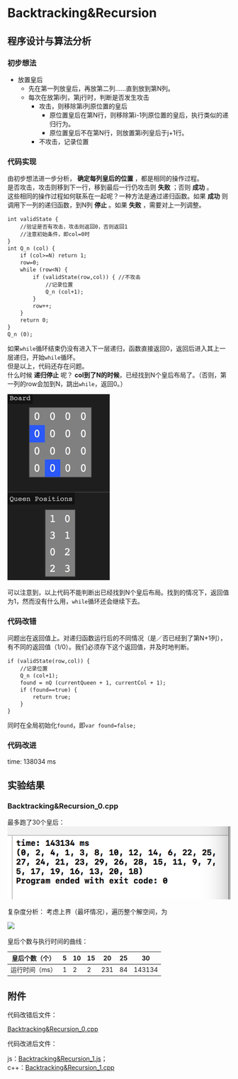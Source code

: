
# Backtracking&Recursion

## 程序设计与算法分析

### 初步想法

- 放置皇后
    - 先在第一列放皇后，再放第二列......直到放到第N列。
    - 每次在放第i列，第j行时，判断是否发生攻击
        - 攻击，则移除第i列原位置的皇后
            - 原位置皇后在第N行，则移除第i-1列原位置的皇后，执行类似的递归行为。
            - 原位置皇后不在第N行，则放置第i列皇后于j+1行。
        - 不攻击，记录位置
    
### 代码实现

由初步想法进一步分析， **确定每列皇后的位置** ，都是相同的操作过程。  
是否攻击，攻击则移到下一行，移到最后一行仍攻击则 **失败** ；否则 **成功** 。  
这些相同的操作过程如何联系在一起呢？一种方法是通过递归函数。如果 **成功** 则调用下一列的递归函数，到N列 **停止** 。如果 **失败** ，需要对上一列调整。

	int validState {
		//验证是否有攻击，攻击则返回0，否则返回1
		//注意初始条件，即col=0时
	}
	int Q_n (col) {
		if (col>=N) return 1;
		row=0;
		while (row<N) {
			if (validState(row,col)) { //不攻击
				//记录位置
				Q_n (col+1);		
			}
			row++;
		}
		return 0;
	}
	Q_n (0); 
	
如果`while`循环结束仍没有进入下一层递归，函数直接返回0，返回后进入其上一层递归，开始`while`循环。  
但是以上，代码还存在问题。    
什么时候 **递归停止** 呢？ **col到了N的时候**，已经找到N个皇后布局了。（否则，第一列的row会加到N，跳出`while`，返回0。）

![Backtracking&Recursion](./Backtracking&Recursion.gif)  

可以注意到，以上代码不能判断出已经找到N个皇后布局。找到的情况下，返回值为1，然而没有什么用，`while`循环还会继续下去。  

### 代码改错

问题出在返回值上。对递归函数运行后的不同情况（是／否已经到了第N+1列），有不同的返回值（1/0）。我们必须存下这个返回值，并及时地判断。  

	if (validState(row,col)) {
		//记录位置
		Q_n (col+1);
		found = nQ (currentQueen + 1, currentCol + 1);
		if (found==true) {
			return true;
		}
	}
	
同时在全局初始化`found`，即`var found=false;`

### 代码改进

time: 138034 ms

## 实验结果

### Backtracking&Recursion_0.cpp

最多跑了30个皇后：    
![Backtracking&Recursion_0.cpp](./Backtracking&Recursion_0.png)   

复杂度分析：
考虑上界（最坏情况），遍历整个解空间，为

<img src="http://chart.googleapis.com/chart?cht=tx&chl=\Large O(n^{2})" style="border:none;">

皇后个数与执行时间的曲线：

  皇后个数（个）  |5   | 10   | 15 |  20 | 25   | 30
----------------|----|------|----|-----|------|---
  运行时间（ms） |1    | 2    | 2  | 231 |  84  | 143134
 
## 附件

代码改错后文件：  

[Backtracking&Recursion_0.cpp](./Backtracking&Recursion_0.cpp)
  
代码改进后文件：
  
js：[Backtracking&Recursion_1.js](./Backtracking&Recursion_1.cpp)；  
c++：[Backtracking&Recursion_1.cpp](./Backtracking&Recursion_1.cpp)  

